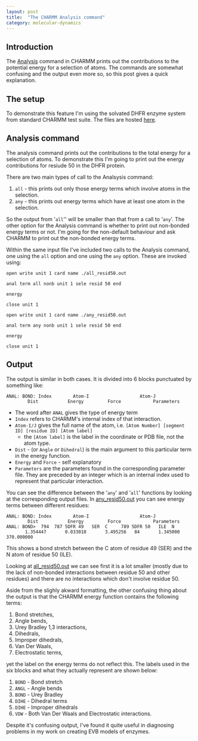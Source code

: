```yaml
---
layout: post
title:  "The CHARMM Analysis command"
category: molecular-dynamics
---
```


## Introduction 
The [Analysis](https://www.charmm.org/charmm/documentation/by-version/c40b1/params/doc/analys/) command in CHARMM prints out the contributions to the potential energy for a selection of atoms.  The commands are somewhat confusing and the output even more so, so this post gives a quick explanation. 

## The setup

To demonstrate this feature I'm using the solvated DHFR enzyme system from standard CHARMM test suite.  The files are hosted [here](https://github.com/RobertArbon/charmm-analysis).

## Analysis command

The analysis command prints out the contributions to the total energy for a selection of atoms. To demonstrate this I'm going to print out the energy contributions for resiude 50 in the DHFR protein. 

There are two main types of call to the Analsysis command: 

1. `all` - this prints out only those energy terms which involve atoms in the selection. 
2. `any` - this prints out energy terms which have at least one atom in the selection. 

So the output from '`all`'' will be smaller than that from a call to '`any`'. 
The other option for the Analysis command is whether to print out non-bonded energy terms or not. I'm going for the non-default behaviour and ask CHARMM to print out the non-bonded energy terms.

Within the same input file I've included two calls to the Analysis command, one using the `all` option and one using the `any` option. These are invoked using: 

    open write unit 1 card name ./all_resid50.out

    anal term all nonb unit 1 sele resid 50 end 

    energy

    close unit 1

    open write unit 1 card name ./any_resid50.out

    anal term any nonb unit 1 sele resid 50 end 

    energy

    close unit 1


## Output

The output is similar in both cases. It is divided into 6 blocks punctuated by something like: 

    ANAL: BOND: Index        Atom-I                   Atom-J          
            Dist           Energy         Force            Parameters


 * The word after `ANAL` gives the type of energy term
 * `Index` refers to CHARMM's internal index of that interaction. 
 * `Atom-I/J` gives the full name of the atom, i.e. `[Atom Number] [segment ID] [residue ID] [Atom label]`
    * the `[Atom label]` is the label in the coordinate or PDB file, not the atom type. 
 * `Dist` - (or `Angle` or `Dihedral`) is the main argument to this particular term in the energy function. 
 * `Energy` and `Force` - self explanatory
 * `Parameters` are the parameters found in the corresponding parameter file. They are preceded by an integer which is an internal index used to represent that particular interaction. 

You can see the difference between the '`any`' and '`all`' functions by looking at the corresponding output files.  In [any_resid50.out](https://github.com/RobertArbon/charmm-analysis/blob/master/any_resid50.out) you can see energy terms between different residues: 

    ANAL: BOND: Index        Atom-I                   Atom-J          
            Dist           Energy         Force            Parameters
    ANAL: BOND>  794  787 5DFR 49   SER  C     789 5DFR 50   ILE  N   
           1.354447       0.033018       3.495256   84       1.345000     370.000000

This shows a bond stretch between the C atom of residue 49 (SER) and the N atom of residue 50 (ILE). 

Looking at [all_resid50.out](https://github.com/RobertArbon/charmm-analysis/blob/master/all_resid50.out) we can see first it is a lot smaller (mostly due to the lack of non-bonded interactions between residue 50 and other residues) and there are no interactions which don't involve residue 50. 

 Aside from the slighly akward formatting, the other confusing thing about the output is that the CHARMM energy function contains the following terms: 

 1. Bond stretches,
 2. Angle bends,
 3. Urey Bradley 1,3 interactions,
 4. Dihedrals,
 5. Improper dihedrals,
 6. Van Der Waals,
 7. Electrostatic terms,
 
 yet the label on the energy terms do not reflect this.   The labels used in the six blocks and what they actually represent are shown below:
 
 1. `BOND` - Bond stretch
 1. `ANGL` - Angle bends
 2. `BOND` - Urey Bradley
 1. `DIHE`  - Dihedral terms
 2. `DIHE` - Improper dihedrals
 1. `VDW` - Both Van Der Waals and Electrostatic interactions. 


Despite it's confusing output, I've found it quite useful in diagnosing problems in my work on creating EVB models of enzymes. 










